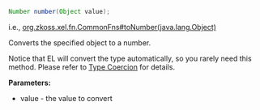 ```java
Number number(Object value);
```

  
i.e.,
[org.zkoss.xel.fn.CommonFns#toNumber(java.lang.Object)](https://www.zkoss.org/javadoc/latest/zk/org/zkoss/xel/fn/CommonFns.html#toNumber(java.lang.Object))

Converts the specified object to a number.

Notice that EL will convert the type automatically, so you rarely need
this method. Please refer to [Type Coercion](zuml_ref/type_coercion) for
details.

**Parameters:**

- value - the value to convert


